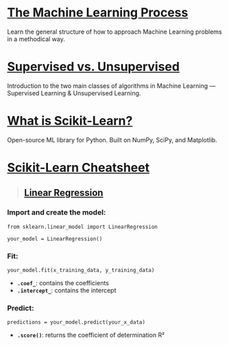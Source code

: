 # [The Machine Learning Process](https://www.codecademy.com/paths/machine-learning/tracks/introduction-to-machine-learning-skill-path/modules/introduction-to-machine-learning-skill-path/articles/the-ml-process)
Learn the general structure of how to approach Machine Learning problems in a methodical way.

# [Supervised vs. Unsupervised](https://www.codecademy.com/paths/machine-learning/tracks/introduction-to-machine-learning-skill-path/modules/introduction-to-machine-learning-skill-path/articles/machine-learning-supervised-vs-unsupervised)
Introduction to the two main classes of algorithms in Machine Learning — Supervised Learning & Unsupervised Learning.

# [What is Scikit-Learn?](https://www.codecademy.com/paths/machine-learning/tracks/introduction-to-machine-learning-skill-path/modules/introduction-to-machine-learning-skill-path/articles/scikit-learn)
Open-source ML library for Python. Built on NumPy, SciPy, and Matplotlib.

# [Scikit-Learn Cheatsheet](https://www.codecademy.com/paths/machine-learning/tracks/introduction-to-machine-learning-skill-path/modules/introduction-to-machine-learning-skill-path/articles/scikit-learn-cheatsheet)

> ## [Linear Regression](https://scikit-learn.org/stable/modules/generated/sklearn.linear_model.LinearRegression.html)
### Import and create the model:
```
from sklearn.linear_model import LinearRegression
 
your_model = LinearRegression()
```
### Fit:
```
your_model.fit(x_training_data, y_training_data)
```
* **`.coef_`**: contains the coefficients
* **`.intercept_`**: contains the intercept
### Predict:
```
predictions = your_model.predict(your_x_data)
```
* **`.score()`**: returns the coefficient of determination R²

